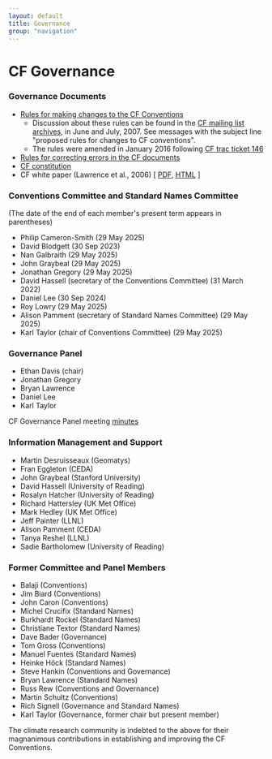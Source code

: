 ```yaml
---
layout: default
title: Governance
group: "navigation"
---
```


# CF Governance

### Governance Documents

* [Rules for making changes to the CF Conventions][rules]
  * Discussion about these rules can be found in the [CF mailing list archives][mail], in June and July, 2007. See messages with the subject line "proposed rules for changes to CF conventions".
  * The rules were amended in January 2016 following [CF trac ticket 146][ticket146]
* [Rules for correcting errors in the CF documents][errors]
* [CF constitution](./constitution.md)
* CF white paper (Lawrence et al., 2006)  \[ [PDF][pdf], [HTML][html] \]
 
### Conventions Committee and Standard Names Committee

(The date of the end of each member's present term appears in parentheses)

* Philip Cameron-Smith (29 May 2025)
* David Blodgett (30 Sep 2023)
* Nan Galbraith (29 May 2025)
* John Graybeal (29 May 2025)
* Jonathan Gregory (29 May 2025)
* David Hassell (secretary of the Conventions Committee) (31 March 2022)
* Daniel Lee (30 Sep 2024)
* Roy Lowry (29 May 2025)
* Alison Pamment (secretary of Standard Names Committee) (29 May 2025)
* Karl Taylor (chair of Conventions Committee) (29 May 2025)
 
### Governance Panel

* Ethan Davis (chair)
* Jonathan Gregory
* Bryan Lawrence
* Daniel Lee
* Karl Taylor

CF Governance Panel meeting [minutes](Governance/GovPanel/meeting-minutes.md)

### Information Management and Support

* Martin Desruisseaux (Geomatys)
* Fran Eggleton (CEDA)
* John Graybeal (Stanford University)
* David Hassell (University of Reading)
* Rosalyn Hatcher (University of Reading)
* Richard Hattersley (UK Met Office)
* Mark Hedley (UK Met Office)
* Jeff Painter (LLNL)
* Alison Pamment (CEDA)
* Tanya Reshel (LLNL)
* Sadie Bartholomew (University of Reading)

### Former Committee and Panel Members

* Balaji (Conventions)
* Jim Biard (Conventions)
* John Caron (Conventions)
* Michel Crucifix (Standard Names)
* Burkhardt Rockel (Standard Names)
* Christiane Textor (Standard Names)
* Dave Bader (Governance)
* Tom Gross (Conventions)
* Manuel Fuentes (Standard Names)
* Heinke Höck (Standard Names)
* Steve Hankin (Conventions and Governance)
* Bryan Lawrence (Standard Names)
* Russ Rew (Conventions and Governance)
* Martin Schultz (Conventions)
* Rich Signell (Governance and Standard Names)
* Karl Taylor (Governance, former chair but present member)

The climate research community is indebted to the above for their magnanimous contributions in establishing and improving the CF Conventions.

[rules]: rules.md
[errors]: errors.md
[mail]: http://mailman.cgd.ucar.edu/pipermail/cf-metadata
[html]: Data/cf-documents/cf-governance/cf2_whitepaper_final.html
[pdf]:  Data/cf-documents/cf-governance/cf2_whitepaper_final.pdf
[ticket146]: http://cf-trac.llnl.gov/trac/ticket/146
